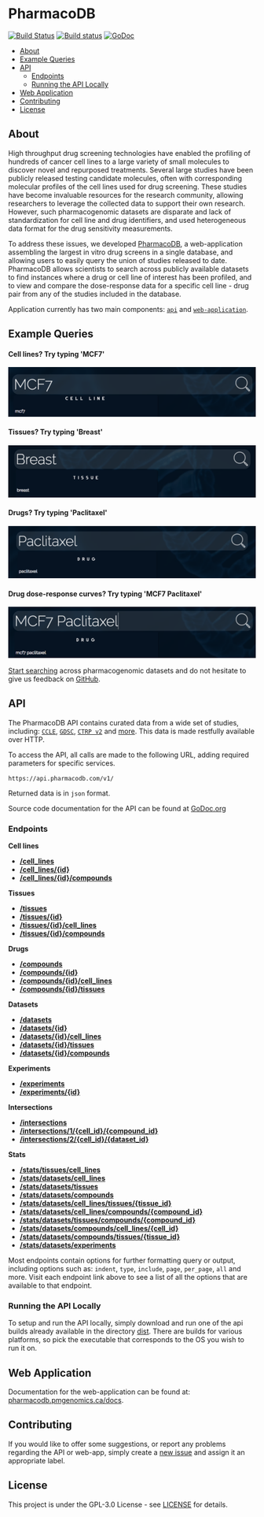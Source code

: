 # PharmacoDB

[![Build Status](https://travis-ci.org/bhklab/PharmacoDB.svg?branch=master)](https://travis-ci.org/bhklab/PharmacoDB)
[![Build status](https://ci.appveyor.com/api/projects/status/9bkwyiu0vkm66y1t?svg=true)](https://ci.appveyor.com/project/assefamaru/pharmacodb)
[![GoDoc](https://godoc.org/github.com/bhklab/PharmacoDB/api?status.svg)](https://godoc.org/github.com/bhklab/PharmacoDB/api)

- [About](#about)
- [Example Queries](#example-queries)
- [API](#api)
  - [Endpoints](#endpoints)
  - [Running the API Locally](#running-the-api-locally)
- [Web Application](#web-application)
- [Contributing](#contributing)
- [License](#license)

## About

High throughput drug screening technologies have enabled the profiling of hundreds of cancer cell lines to a large variety of small molecules to discover novel and repurposed treatments. Several large studies have been publicly released testing candidate molecules, often with corresponding molecular profiles of the cell lines used for drug screening. These studies have become invaluable resources for the research community, allowing researchers to leverage the collected data to support their own research. However, such pharmacogenomic datasets are disparate and lack of standardization for cell line and drug identifiers, and used heterogeneous data format for the drug sensitivity measurements.

To address these issues, we developed [PharmacoDB](http://pharmacodb.pmgenomics.ca/), a web-application assembling the largest in vitro drug screens in a single database, and allowing users to easily query the union of studies released to date. PharmacoDB allows scientists to search across publicly available datasets to find instances where a drug or cell line of interest has been profiled, and to view and compare the dose-response data for a specific cell line - drug pair from any of the studies included in the database.

Application currently has two main components: [`api`](./api) and [`web-application`](./front-end).

## Example Queries

#### Cell lines? Try typing 'MCF7'

![MCF7](/front-end/ruby-on-rails/app/assets/images/about/cell-line-search.png)

#### Tissues? Try typing 'Breast'

![Breast](/front-end/ruby-on-rails/app/assets/images/about/tissue-search.png)

#### Drugs? Try typing 'Paclitaxel'

![Paclitaxel](/front-end/ruby-on-rails/app/assets/images/about/drugs-search.png)

#### Drug dose-response curves? Try typing 'MCF7 Paclitaxel'

![MCF7 Paclitaxel](/front-end/ruby-on-rails/app/assets/images/about/drug-dose-response-curve-search.png)

[Start searching](http://pharmacodb.pmgenomics.ca/) across pharmacogenomic datasets and do not hesitate to give us feedback on [GitHub](https://github.com/bhklab/pharmacodb/issues).

## API

The PharmacoDB API contains curated data from a wide set of studies, including: [`CCLE`](http://software.broadinstitute.org/software/cprg/?q=node/11),
[`GDSC`](http://www.cancerrxgene.org/), [`CTRP v2`](https://portals.broadinstitute.org/ctrp/) and [more](http://pharmacodb.pmgenomics.ca/datasets). This data is made restfully available over HTTP.

To access the API, all calls are made to the following URL, adding required parameters for specific services.

```
https://api.pharmacodb.com/v1/
```

Returned data is in `json` format.

Source code documentation for the API can be found at [GoDoc.org](https://godoc.org/github.com/bhklab/PharmacoDB/api)

### Endpoints

**Cell lines**

- [**/cell_lines**](./doc/v1/cell_lines/readme.md)
- [**/cell_lines/{id}**](./doc/v1/cell_lines/id.md)
- [**/cell_lines/{id}/compounds**](./doc/v1/cell_lines/compounds.md)

**Tissues**

- [**/tissues**](./doc/v1/tissues/readme.md)
- [**/tissues/{id}**](./doc/v1/tissues/id.md)
- [**/tissues/{id}/cell_lines**](./doc/v1/tissues/cell_lines.md)
- [**/tissues/{id}/compounds**](./doc/v1/tissues/compounds.md)

**Drugs**

- [**/compounds**](./doc/template.md)
- [**/compounds/{id}**](./doc/template.md)
- [**/compounds/{id}/cell_lines**](./doc/template.md)
- [**/compounds/{id}/tissues**](./doc/template.md)

**Datasets**

- [**/datasets**](./doc/template.md)
- [**/datasets/{id}**](./doc/template.md)
- [**/datasets/{id}/cell_lines**](./doc/template.md)
- [**/datasets/{id}/tissues**](./doc/template.md)
- [**/datasets/{id}/compounds**](./doc/template.md)

**Experiments**

- [**/experiments**](./doc/template.md)
- [**/experiments/{id}**](./doc/template.md)

**Intersections**

- [**/intersections**](./doc/template.md)
- [**/intersections/1/{cell_id}/{compound_id}**](./doc/template.md)
- [**/intersections/2/{cell_id}/{dataset_id}**](./doc/template.md)

**Stats**

- [**/stats/tissues/cell_lines**](./doc/template.md)
- [**/stats/datasets/cell_lines**](./doc/template.md)
- [**/stats/datasets/tissues**](./doc/template.md)
- [**/stats/datasets/compounds**](./doc/template.md)
- [**/stats/datasets/cell_lines/tissues/{tissue_id}**](./doc/template.md)
- [**/stats/datasets/cell_lines/compounds/{compound_id}**](./doc/template.md)
- [**/stats/datasets/tissues/compounds/{compound_id}**](./doc/template.md)
- [**/stats/datasets/compounds/cell_lines/{cell_id}**](./doc/template.md)
- [**/stats/datasets/compounds/tissues/{tissue_id}**](./doc/template.md)
- [**/stats/datasets/experiments**](./doc/template.md)

Most endpoints contain options for further formatting query or output, including options such as: `indent`, `type`, `include`, `page`, `per_page`, `all` and more. Visit each endpoint link above to see a list of all the options that are available to that endpoint.

### Running the API Locally

To setup and run the API locally, simply download and run one of the api builds already available in the directory [dist](dist). There are builds for various platforms, so pick the executable that corresponds to the OS you wish to run it on.

## Web Application

Documentation for the web-application can be found at: [pharmacodb.pmgenomics.ca/docs](http://pharmacodb.pmgenomics.ca/docs).

## Contributing

If you would like to offer some suggestions, or report any problems regarding the API or web-app, simply create a [new issue](https://github.com/bhklab/PharmacoDB/issues/new) and assign it an appropriate label.

## License

This project is under the GPL-3.0 License - see [LICENSE](LICENSE) for details.
